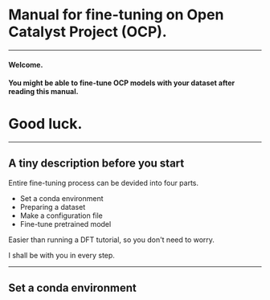 # Manual for fine-tuning on Open Catalyst Project (OCP).
---

#### Welcome.

#### You might be able to fine-tune OCP models with your dataset after reading this manual.

# Good luck.

---

## A tiny description before you start

Entire fine-tuning process can be devided into four parts.

* Set a conda environment 
* Preparing a dataset
* Make a configuration file
* Fine-tune pretrained model 

Easier than running a DFT tutorial, so you don't need to worry.

I shall be with you in every step.

---
## Set a conda environment







